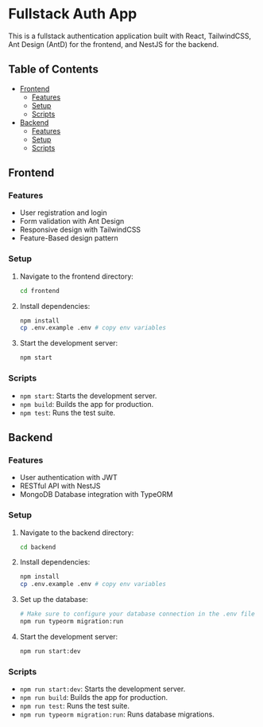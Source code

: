 # Fullstack Auth App

This is a fullstack authentication application built with React, TailwindCSS, Ant Design (AntD) for the frontend, and NestJS for the backend.

## Table of Contents

- [Frontend](#frontend)
  - [Features](#features)
  - [Setup](#setup)
  - [Scripts](#scripts)
- [Backend](#backend)
  - [Features](#features-1)
  - [Setup](#setup-1)
  - [Scripts](#scripts-1)

## Frontend

### Features

- User registration and login
- Form validation with Ant Design
- Responsive design with TailwindCSS
- Feature-Based design pattern

### Setup

1. Navigate to the frontend directory:

   ```sh
   cd frontend
   ```

2. Install dependencies:

   ```sh
   npm install
   cp .env.example .env # copy env variables
   ```

3. Start the development server:

   ```sh
   npm start
   ```

### Scripts

- `npm start`: Starts the development server.
- `npm build`: Builds the app for production.
- `npm test`: Runs the test suite.

## Backend

### Features

- User authentication with JWT
- RESTful API with NestJS
- MongoDB Database integration with TypeORM

### Setup

1. Navigate to the backend directory:

   ```sh
   cd backend
   ```

2. Install dependencies:

   ```sh
   npm install
   cp .env.example .env # copy env variables
   ```

3. Set up the database:

   ```sh
   # Make sure to configure your database connection in the .env file
   npm run typeorm migration:run
   ```

4. Start the development server:

   ```sh
   npm run start:dev
   ```

### Scripts

- `npm run start:dev`: Starts the development server.
- `npm run build`: Builds the app for production.
- `npm run test`: Runs the test suite.
- `npm run typeorm migration:run`: Runs database migrations.
